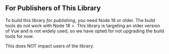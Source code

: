 ## For Publishers of This Library

To build this library *for publishing*, you need Node 16 or older. The build tools do not work with Node 18 >. This library is targeting an
older version of Vue and is not widely used, so we have opted for not upgrading the build tools for now.

This does NOT impact users of the library.
